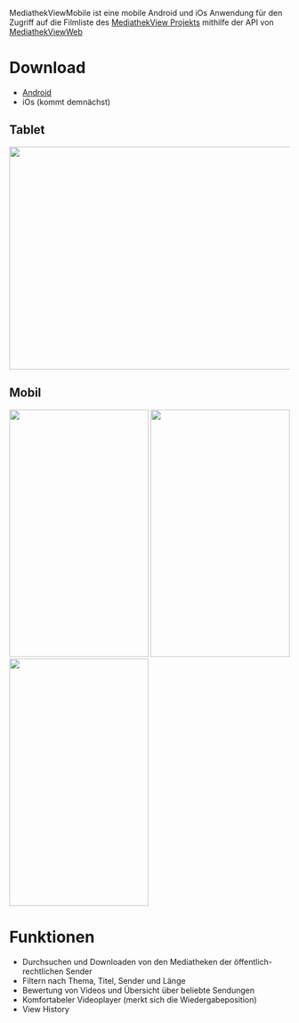 MediathekViewMobile ist eine mobile Android und iOs Anwendung für den Zugriff auf die Filmliste des [MediathekView Projekts](https://mediathekview.de/) mithilfe der API von [MediathekViewWeb](https://mediathekviewweb.de/)

# Download
 - [Android](https://github.com/mediathekview/MediathekViewMobile/releases/download/v1.0/MediathekViewMobileApp.apk)  
 - iOs (kommt demnächst)


## Tablet
<img src="https://user-images.githubusercontent.com/33809186/62579900-3f24c600-b8a5-11e9-88b8-069d8a08cce9.png" width="640" height="400"/>

## Mobil
<img src="https://user-images.githubusercontent.com/33809186/62579173-5d89c200-b8a3-11e9-84b1-d60b15e3026e.PNG" width="250" height="444"/> <img src="https://user-images.githubusercontent.com/33809186/62580100-bce8d180-b8a5-11e9-9893-d3f30d64124f.PNG" width="250" height="444"/> <img src="https://user-images.githubusercontent.com/33809186/62580644-0128a180-b8a7-11e9-8285-9483f5ef75e2.PNG" width="250" height="444"/>



# Funktionen

- Durchsuchen und Downloaden von den Mediatheken der öffentlich-rechtlichen Sender
- Filtern nach Thema, Titel, Sender und Länge
- Bewertung von Videos und Übersicht über beliebte Sendungen
- Komfortabeler Videoplayer (merkt sich die Wiedergabeposition)
- View History
